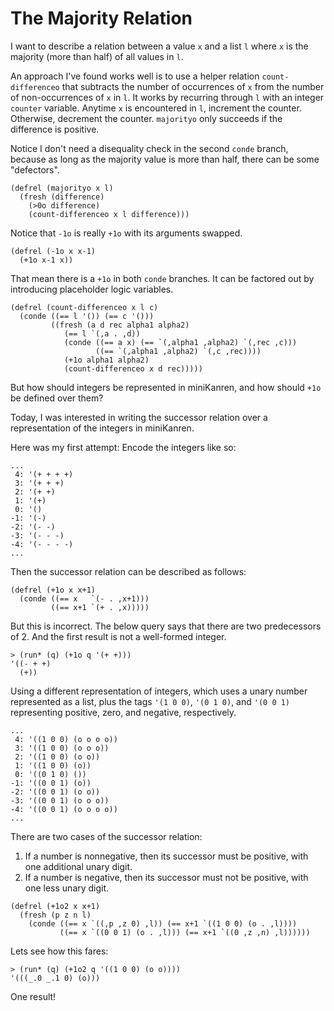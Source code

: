 # The Majority Relation

I want to describe a relation between a value `x` and a list `l` where `x` is the majority (more than half) of all values in `l`.

An approach I've found works well is to use a helper relation `count-differenceo` that subtracts the number of occurrences of `x` from the number of non-occurrences of `x` in `l`. It works by recurring through `l` with an integer `counter` variable. Anytime `x` is encountered in `l`, increment the counter. Otherwise, decrement the counter. `majorityo` only succeeds if the difference is positive.

Notice I don't need a disequality check in the second `conde` branch, because as long as the majority value is more than half, there can be some "defectors".

```minikanren
(defrel (majorityo x l)
  (fresh (difference)
    (>0o difference)
    (count-differenceo x l difference)))
```

Notice that `-1o` is really `+1o` with its arguments swapped.

```minikanren
(defrel (-1o x x-1)
  (+1o x-1 x))
```

That mean there is a `+1o` in both `conde` branches. It can be factored out by introducing placeholder logic variables.

```minikanren
(defrel (count-differenceo x l c)
  (conde ((== l '()) (== c '()))
         ((fresh (a d rec alpha1 alpha2)
            (== l `(,a . ,d))
            (conde ((== a x) (== `(,alpha1 ,alpha2) `(,rec ,c)))
                   ((== `(,alpha1 ,alpha2) `(,c ,rec))))
            (+1o alpha1 alpha2)
            (count-differenceo x d rec)))))
```

But how should integers be represented in miniKanren, and how should `+1o` be defined over them?

Today, I was interested in writing the successor relation over a representation of the integers in miniKanren.

Here was my first attempt: Encode the integers like so:

```
...
 4: '(+ + + +)
 3: '(+ + +)
 2: '(+ +)
 1: '(+)
 0: '()
-1: '(-)
-2: '(- -)
-3: '(- - -)
-4: '(- - - -)
...
```

Then the successor relation can be described as follows:

```minikanren
(defrel (+1o x x+1)
  (conde ((== x   `(- . ,x+1)))
         ((== x+1 `(+ . ,x)))))
```

But this is incorrect. The below query says that there are two predecessors of 2. And the first result is not a well-formed integer.

```
> (run* (q) (+1o q '(+ +)))
'((- + +)
  (+))
```

Using a different representation of integers, which uses a unary number represented as a list, plus the tags `'(1 0 0)`, `'(0 1 0)`, and `'(0 0 1)` representing positive, zero, and negative, respectively.

```
...
 4: '((1 0 0) (o o o o))
 3: '((1 0 0) (o o o))
 2: '((1 0 0) (o o))
 1: '((1 0 0) (o))
 0: '((0 1 0) ())
-1: '((0 0 1) (o))
-2: '((0 0 1) (o o))
-3: '((0 0 1) (o o o))
-4: '((0 0 1) (o o o o))
...
```

There are two cases of the successor relation:
1. If a number is nonnegative, then its successor must be positive, with one additional unary digit.
2. If a number is negative, then its successor must not be positive, with one less unary digit.
```minikanren
(defrel (+1o2 x x+1)
  (fresh (p z n l)
    (conde ((== x `((,p ,z 0) ,l)) (== x+1 `((1 0 0) (o . ,l))))
           ((== x `((0 0 1) (o . ,l))) (== x+1 `((0 ,z ,n) ,l))))))
```

Lets see how this fares:

```
> (run* (q) (+1o2 q '((1 0 0) (o o))))
'(((_.0 _.1 0) (o)))
```

One result!
